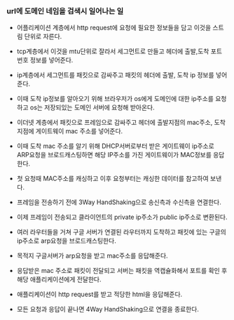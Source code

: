 ### url에 도메인 네임을 검색시 일어나는 일

* 어플리케이션 계층에서 http request에 요청에 필요한 정보들을 담고 이것을 스트림 단위로 자른다.

* tcp계층에서 이것을 mtu단위로 잘라서 세그먼트로 만들고 헤더에 출발,도착 포트번호 정보를 넣어준다.

* ip계층에서 세그먼트를 패킷으로 감싸주고 패킷의 헤더에 출발, 도착 ip 정보를 넣어준다.

* 이때 도착 ip정보를 알아오기 위해 브라우저가 os에게 도메인에 대한 ip주소를 요청하고 os는 저장되있는 도메인 서버에 요청해 받아온다.

* 이더넷 계층에서 패킷으로 프레임으로 감싸주고 헤더에 출발지점의 mac주소, 도착지점에 게이트웨이 mac 주소를 넣어준다.

* 이때 도착 mac 주소를 알기 위해 DHCP서버로부터 받은 게이트웨이 ip주소로 ARP요청을 브로드캐스팅하면 해당 IP주소를 가진 게이트웨이가 MAC정보를 응답한다.

* 첫 요청때 MAC주소를 캐싱하고 이후 요청부터는 캐싱한 데이터를 참고하여 보낸다.

* 프레임을 전송하기 전에 3Way HandShaking으로 송신측과 수신측을 연결한다.

* 이제 프레임이 전송되고 클라이언트의 private ip주소가 public ip주소로 변환된다.

* 여러 라우터들을 거쳐 구글 서버가 연결된 라우터까지 도착하고 패킷에 있는 구글의 ip주소로 arp요청을 브로드캐스팅한다.

* 목적지 구글서버가 arp요청을 받고 mac주소를 응답해준다.

* 응답받은 mac 주소로 패킷이 전달되고 서버는 패킷을 역캡슐화해서 포트를 확인 후 해당 애플리케이션에게 전달한다.

* 애플리케이션이 http request를 받고 적당한 html을 응답해준다.

* 모든 요청과 응답이 끝나면 4Way HandShaking으로 연결을 종료한다.
